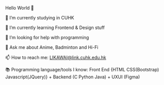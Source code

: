 Hello World 👋


🔭 I’m currently studying in CUHK

🌱 I’m currently learning Frontend & Design stuff

🤔 I’m looking for help with programming

💬 Ask me about Anime, Badminton and Hi-Fi 

📫 How to reach me: LIKAWAI@link.cuhk.edu.hk

📚 Programming language/tools I know: Front End {HTML CSS(Bootstrap) Javascript(JQuery)} + Backend (C Python Java) + UXUI (Figma)
